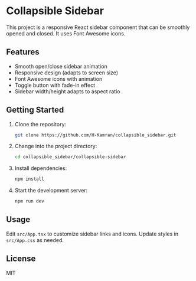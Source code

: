 # Collapsible Sidebar

This project is a responsive React sidebar component that can be smoothly opened and closed. It uses Font Awesome icons.

## Features
- Smooth open/close sidebar animation
- Responsive design (adapts to screen size)
- Font Awesome icons with animation
- Toggle button with fade-in effect
- Sidebar width/height adapts to aspect ratio

## Getting Started
1. Clone the repository:
	```sh
	git clone https://github.com/H-Kamran/collapsible_sidebar.git
	```
2. Change into the project directory:
	```sh
	cd collapsible_sidebar/collapsible-sidebar
	```
3. Install dependencies:
	```sh
	npm install
	```
4. Start the development server:
	```sh
	npm run dev
	```

## Usage
Edit `src/App.tsx` to customize sidebar links and icons. Update styles in `src/App.css` as needed.

## License
MIT